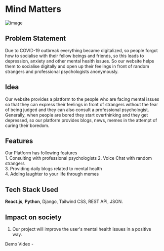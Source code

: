 # Mind Matters 

 ![image](https://user-images.githubusercontent.com/61618767/153759171-d404b2fd-f147-4978-b40a-2838775d75e6.png) 
 
  
## Problem Statement  
Due to COVID-19 outbreak everything became digitalized, so people forgot how to socialise with their fellow beings and friends, so this leads to depression, anxiety and other mental health issues. So our website helps them to socialise digitally and open up their feelings in front of random strangers and professional psychologists anonymously.

## Idea  
Our website provides a platform to the people who are facing mental issues so that they can express their feelings in front of strangers without the fear of being judged and they can also consult a professional psychologist. Generally, when people are bored they start overthinking and they get depressed, so our platform provides blogs, news, memes in the attempt of curing their boredom.

## Features
Our Platform has following features <br>
     1. Consulting with professional psychologists
     2. Voice Chat with random strangers  
     3. Providing daily blogs related to mental health  
     4. Adding laughter to your life through memes

## Tech Stack Used  
**React.js**, **Python**, Django, Tailwind CSS, REST API, JSON.

## Impact on society  
 1. Our project will improve the user's mental health issues in a positive way.

Demo Video - 
